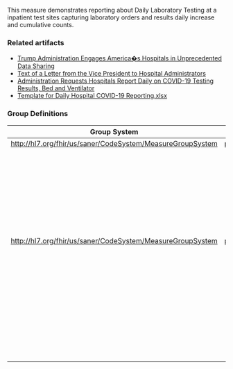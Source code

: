 
<p>This measure demonstrates reporting about Daily Laboratory Testing at a inpatient test sites capturing laboratory orders and results daily increase and cumulative counts.</p>

<div>
<h3>Related artifacts</h3>

<ul>
<li><a href='https://www.cms.gov/newsroom/press-releases/trump-administration-engages-americas-hospitals-unprecedented-data-sharing'>Trump Administration Engages America�s Hospitals in Unprecedented Data Sharing
<li><a href='https://www.whitehouse.gov/briefings-statements/text-letter-vice-president-hospital-administrators/'>Text of a Letter from the Vice President to Hospital Administrators</a></li>
<li><a href='https://www.aha.org/advisory/2020-03-30-coronavirus-update-administration-requests-hospitals-report-daily-covid-19'>Administration Requests Hospitals Report Daily on COVID-19 Testing Results, Bed and Ventilator</a></li>
<li><a href='https://images.magnetmail.net/images/clients/AHA_MCHF/attach/2020/March/0330/Template_for_Daily_Hospital_COVID19_Reporting.xlsx'>Template for Daily Hospital COVID-19 Reporting.xlsx</a></li>
</ul>

<div>
<h3>Group Definitions</h3>

Group System|Group Code|Population System|Population Code
------------|----------|-----------------|---------------
http://hl7.org/fhir/us/saner/CodeSystem/MeasureGroupSystem|positiveIncreasePercent|<nobr/>|<nobr/>
<nobr/>|<nobr/>|http://hl7.org/fhir/us/saner/CodeSystem/MeasuredValues<br/>http://terminology.hl7.org/CodeSystem/measure-population|totalOrdersIncrease<br/>initial-population
<nobr/>|<nobr/>|http://hl7.org/fhir/us/saner/CodeSystem/MeasuredValues<br/>http://terminology.hl7.org/CodeSystem/measure-population|totalTestResultsIncrease<br/>denominator
<nobr/>|<nobr/>|http://hl7.org/fhir/us/saner/CodeSystem/MeasuredValues<br/>http://terminology.hl7.org/CodeSystem/measure-population|positiveIncrease<br/>numerator
http://hl7.org/fhir/us/saner/CodeSystem/MeasureGroupSystem|positivePercent|<nobr/>|<nobr/>
<nobr/>|<nobr/>|http://hl7.org/fhir/us/saner/CodeSystem/MeasuredValues<br/>http://terminology.hl7.org/CodeSystem/measure-population|totalOrders<br/>initial-population
<nobr/>|<nobr/>|http://hl7.org/fhir/us/saner/CodeSystem/MeasuredValues<br/>http://terminology.hl7.org/CodeSystem/measure-population|totalTestResults<br/>denominator
<nobr/>|<nobr/>|http://hl7.org/fhir/us/saner/CodeSystem/MeasuredValues<br/>http://terminology.hl7.org/CodeSystem/measure-population|positive<br/>numerator
<nobr/>|<nobr/>|http://hl7.org/fhir/us/saner/CodeSystem/MeasuredValues<br/>http://terminology.hl7.org/CodeSystem/measure-population|rejected<br/>denominator-exclusion
